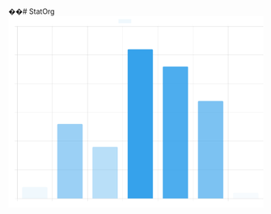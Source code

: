 ��#   S t a t O r g 
 
![](https://github.com/ThaiNguyenGiaBao/StatOrg/blob/main/img/activeDays.png)
